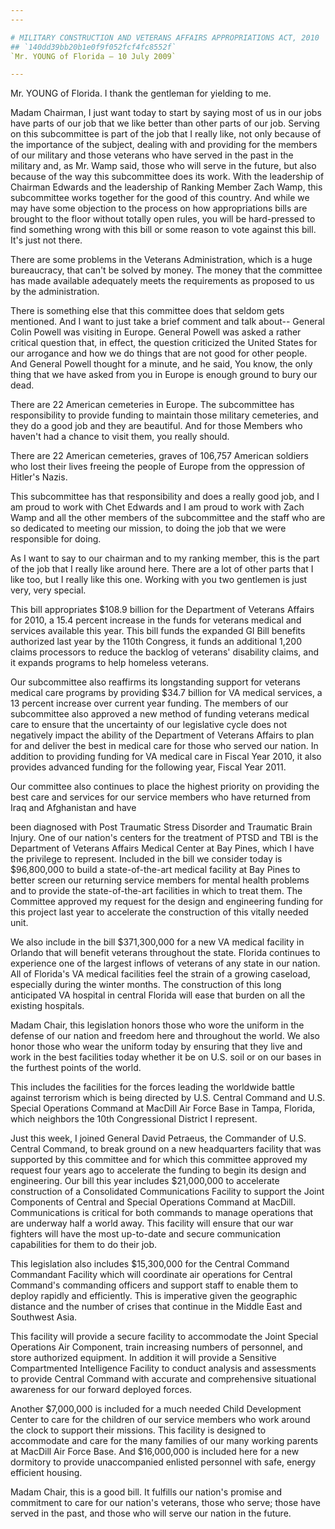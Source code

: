 ```yaml
---
---

# MILITARY CONSTRUCTION AND VETERANS AFFAIRS APPROPRIATIONS ACT, 2010
## `140dd39bb20b1e0f9f052fcf4fc8552f`
`Mr. YOUNG of Florida — 10 July 2009`

---
```



Mr. YOUNG of Florida. I thank the gentleman for yielding to me.

Madam Chairman, I just want today to start by saying most of us in 
our jobs have parts of our job that we like better than other parts of 
our job. Serving on this subcommittee is part of the job that I really 
like, not only because of the importance of the subject, dealing with 
and providing for the members of our military and those veterans who 
have served in the past in the military and, as Mr. Wamp said, those 
who will serve in the future, but also because of the way this 
subcommittee does its work. With the leadership of Chairman Edwards and 
the leadership of Ranking Member Zach Wamp, this subcommittee works 
together for the good of this country. And while we may have some 
objection to the process on how appropriations bills are brought to the 
floor without totally open rules, you will be hard-pressed to find 
something wrong with this bill or some reason to vote against this 
bill. It's just not there.

There are some problems in the Veterans Administration, which is a 
huge bureaucracy, that can't be solved by money. The money that the 
committee has made available adequately meets the requirements as 
proposed to us by the administration.

There is something else that this committee does that seldom gets 
mentioned. And I want to just take a brief comment and talk about--
General Colin Powell was visiting in Europe. General Powell was asked a 
rather critical question that, in effect, the question criticized the 
United States for our arrogance and how we do things that are not good 
for other people. And General Powell thought for a minute, and he said, 
You know, the only thing that we have asked from you in Europe is 
enough ground to bury our dead.

There are 22 American cemeteries in Europe. The subcommittee has 
responsibility to provide funding to maintain those military 
cemeteries, and they do a good job and they are beautiful. And for 
those Members who haven't had a chance to visit them, you really 
should.



There are 22 American cemeteries, graves of 106,757 American soldiers 
who lost their lives freeing the people of Europe from the oppression 
of Hitler's Nazis.

This subcommittee has that responsibility and does a really good job, 
and I am proud to work with Chet Edwards and I am proud to work with 
Zach Wamp and all the other members of the subcommittee and the staff 
who are so dedicated to meeting our mission, to doing the job that we 
were responsible for doing.

As I want to say to our chairman and to my ranking member, this is 
the part of the job that I really like around here. There are a lot of 
other parts that I like too, but I really like this one. Working with 
you two gentlemen is just very, very special.

This bill appropriates $108.9 billion for the Department of Veterans 
Affairs for 2010, a 15.4 percent increase in the funds for veterans 
medical and services available this year. This bill funds the expanded 
GI Bill benefits authorized last year by the 110th Congress, it funds 
an additional 1,200 claims processors to reduce the backlog of 
veterans' disability claims, and it expands programs to help homeless 
veterans.

Our subcommittee also reaffirms its longstanding support for veterans 
medical care programs by providing $34.7 billion for VA medical 
services, a 13 percent increase over current year funding. The members 
of our subcommittee also approved a new method of funding veterans 
medical care to ensure that the uncertainty of our legislative cycle 
does not negatively impact the ability of the Department of Veterans 
Affairs to plan for and deliver the best in medical care for those who 
served our nation. In addition to providing funding for VA medical care 
in Fiscal Year 2010, it also provides advanced funding for the 
following year, Fiscal Year 2011.

Our committee also continues to place the highest priority on 
providing the best care and services for our service members who have 
returned from Iraq and Afghanistan and have


been diagnosed with Post Traumatic Stress Disorder and Traumatic Brain 
Injury. One of our nation's centers for the treatment of PTSD and TBI 
is the Department of Veterans Affairs Medical Center at Bay Pines, 
which I have the privilege to represent. Included in the bill we 
consider today is $96,800,000 to build a state-of-the-art medical 
facility at Bay Pines to better screen our returning service members 
for mental health problems and to provide the state-of-the-art 
facilities in which to treat them. The Committee approved my request 
for the design and engineering funding for this project last year to 
accelerate the construction of this vitally needed unit.

We also include in the bill $371,300,000 for a new VA medical 
facility in Orlando that will benefit veterans throughout the state. 
Florida continues to experience one of the largest inflows of veterans 
of any state in our nation. All of Florida's VA medical facilities feel 
the strain of a growing caseload, especially during the winter months. 
The construction of this long anticipated VA hospital in central 
Florida will ease that burden on all the existing hospitals.


Madam Chair, this legislation honors those who wore the uniform in 
the defense of our nation and freedom here and throughout the world. We 
also honor those who wear the uniform today by ensuring that they live 
and work in the best facilities today whether it be on U.S. soil or on 
our bases in the furthest points of the world.

This includes the facilities for the forces leading the worldwide 
battle against terrorism which is being directed by U.S. Central 
Command and U.S. Special Operations Command at MacDill Air Force Base 
in Tampa, Florida, which neighbors the 10th Congressional District I 
represent.

Just this week, I joined General David Petraeus, the Commander of 
U.S. Central Command, to break ground on a new headquarters facility 
that was supported by this committee and for which this committee 
approved my request four years ago to accelerate the funding to begin 
its design and engineering. Our bill this year includes $21,000,000 to 
accelerate construction of a Consolidated Communications Facility to 
support the Joint Components of Central and Special Operations Command 
at MacDill. Communications is critical for both commands to manage 
operations that are underway half a world away. This facility will 
ensure that our war fighters will have the most up-to-date and secure 
communication capabilities for them to do their job.

This legislation also includes $15,300,000 for the Central Command 
Commandant Facility which will coordinate air operations for Central 
Command's commanding officers and support staff to enable them to 
deploy rapidly and efficiently. This is imperative given the geographic 
distance and the number of crises that continue in the Middle East and 
Southwest Asia.

This facility will provide a secure facility to accommodate the Joint 
Special Operations Air Component, train increasing numbers of 
personnel, and store authorized equipment. In addition it will provide 
a Sensitive Compartmented Intelligence Facility to conduct analysis and 
assessments to provide Central Command with accurate and comprehensive 
situational awareness for our forward deployed forces.

Another $7,000,000 is included for a much needed Child Development 
Center to care for the children of our service members who work around 
the clock to support their missions. This facility is designed to 
accommodate and care for the many families of our many working parents 
at MacDill Air Force Base. And $16,000,000 is included here for a new 
dormitory to provide unaccompanied enlisted personnel with safe, energy 
efficient housing.

Madam Chair, this is a good bill. It fulfills our nation's promise 
and commitment to care for our nation's veterans, those who serve; 
those have served in the past, and those who will serve our nation in 
the future.